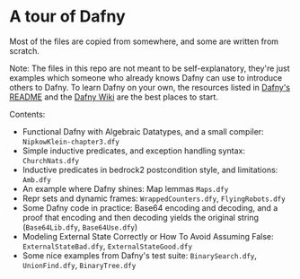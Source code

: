 # A tour of Dafny

Most of the files are copied from somewhere, and some are written from scratch.

Note: The files in this repo are not meant to be self-explanatory, they're just examples which someone who already knows Dafny can use to introduce others to Dafny.
To learn Dafny on your own, the resources listed in [Dafny's README](https://github.com/dafny-lang/dafny/#read-more) and the [Dafny Wiki](https://github.com/dafny-lang/dafny/wiki) are the best places to start.


Contents:
* Functional Dafny with Algebraic Datatypes, and a small compiler: `NipkowKlein-chapter3.dfy`
* Simple inductive predicates, and exception handling syntax: `ChurchNats.dfy`
* Inductive predicates in bedrock2 postcondition style, and limitations: `Amb.dfy`
* An example where Dafny shines: Map lemmas `Maps.dfy`
* Repr sets and dynamic frames: `WrappedCounters.dfy`, `FlyingRobots.dfy`
* Some Dafny code in practice: Base64 encoding and decoding, and a proof that encoding and then decoding yields the original string (`Base64Lib.dfy`, `Base64Use.dfy`)
* Modeling External State Correctly or How To Avoid Assuming False: `ExternalStateBad.dfy`, `ExternalStateGood.dfy`
* Some nice examples from Dafny's test suite: `BinarySearch.dfy`, `UnionFind.dfy`, `BinaryTree.dfy`